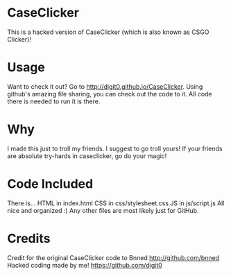# CaseClicker
This is a hacked version of CaseClicker (which is also known as CSGO Clicker)!

# Usage
Want to check it out?
Go to http://digit0.github.io/CaseClicker.
Using github's amazing file sharing, you can check out the code to it.
All code there is needed to run it is there.

# Why
I made this just to troll my friends. I suggest to go troll yours!
If your friends are absolute try-hards in caseclicker, go do your magic!

# Code Included
There is...
HTML in index.html
CSS in css/stylesheet.css
JS in js/script.js
All nice and organized :)
Any other files  are most likely just for GitHub.

# Credits

Credit for the original CaseClicker code to Bnned
http://github.com/bnned
Hacked coding made by me!
https://github.com/digit0
